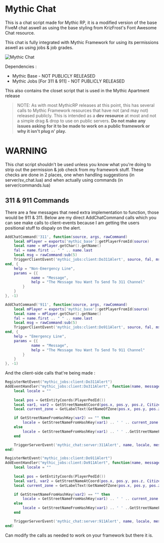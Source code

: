 # Mythic Chat
This is a chat script made for Mythic RP, it is a modified version of the base FiveM chat aswell as using the base styling from KrizFrost's Font Awesome Chat resource.

This chat is fully integrated with Mythic Framework for using its permissions aswell as using jobs & job grades.

![Mythic Chat](https://i.imgur.com/gMOhH2s.png)

Dependencies :
- Mythic Base - NOT PUBLICLY RELEASED
- Mythic Jobs [For 311 & 911] - NOT PUBLICLY RELEASED

This also contains the closet script that is used in the Mythic Apartment release

>NOTE: As with most MythicRP releases at this point, this has several calls to Mythic Framework resources that have not (and may not) released publicly. This is intended as a **dev resource** at most and not a simple drag & drop to use on public servers. **Do not make any issues asking for it to be made to work on a public framework or why it isn't plug n' play.**

# WARNING
This chat script shouldn't be used unless you know what you're doing to strip out the permission & job check from my framework stuff. These checks are done in 2 places, one when handling suggestions (in server/sv_chat.lua) and when actually using commands (in server/commands.lua)

## 311 & 911 Commands
There are a few messages that need extra implementation to function, those would be 911 & 311. Below are my direct AddChatCommand calls which you can see make calls to client-events because I am getting the users positional stuff to dispaly on the alert.

```lua
AddChatCommand('311', function(source, args, rawCommand)
    local mPlayer = exports['mythic_base']:getPlayerFromId(source)
    local name = mPlayer.getChar().getName()
    fal = name.first .. " " .. name.last
    local msg = rawCommand:sub(5)
    TriggerClientEvent('mythic_jobs:client:Do311Alert', source, fal, msg)
end, {
    help = "Non-Emergency Line",
    params = {{
            name = "Message",
            help = "The Message You Want To Send To 311 Channel"
        }
    }
}, -1)

AddChatCommand('911', function(source, args, rawCommand)
    local mPlayer = exports['mythic_base']:getPlayerFromId(source)
    local name = mPlayer.getChar().getName()
    fal = name.first .. " " .. name.last
    local msg = rawCommand:sub(5)
    TriggerClientEvent('mythic_jobs:client:Do911Alert', source, fal, msg)
end, {
    help = "Emergency Line",
    params = {{
            name = "Message",
            help = "The Message You Want To Send To 911 Channel"
        }
    }
}, -1)
```

And the client-side calls that're being made :

```lua
RegisterNetEvent("mythic_jobs:client:Do311Alert")
AddEventHandler("mythic_jobs:client:Do311Alert", function(name, message)
	local locale = ""
	
	local pos = GetEntityCoords(PlayerPedId())
	local var1, var2 = GetStreetNameAtCoord(pos.x, pos.y, pos.z, Citizen.ResultAsInteger(), Citizen.ResultAsInteger())
	local current_zone = GetLabelText(GetNameOfZone(pos.x, pos.y, pos.z))

	if GetStreetNameFromHashKey(var2) == "" then
		locale = GetStreetNameFromHashKey(var1) .. ' ' .. current_zone
	else
		locale = GetStreetNameFromHashKey(var1) .. ' ' ..GetStreetNameFromHashKey(var2) .. ' ' .. GetLabelText(GetNameOfZone(pos.x, pos.y, pos.z))
	end

	TriggerServerEvent('mythic_chat:server:311Alert', name, locale, message)
end)

RegisterNetEvent("mythic_jobs:client:Do911Alert")
AddEventHandler("mythic_jobs:client:Do911Alert", function(name, message)
	local locale = ""
	
	local pos = GetEntityCoords(PlayerPedId())
	local var1, var2 = GetStreetNameAtCoord(pos.x, pos.y, pos.z, Citizen.ResultAsInteger(), Citizen.ResultAsInteger())
	local current_zone = GetLabelText(GetNameOfZone(pos.x, pos.y, pos.z))

	if GetStreetNameFromHashKey(var2) == "" then
		locale = GetStreetNameFromHashKey(var1) .. ' ' .. current_zone
	else
		locale = GetStreetNameFromHashKey(var1) .. ' ' ..GetStreetNameFromHashKey(var2) .. ' ' .. GetLabelText(GetNameOfZone(pos.x, pos.y, pos.z))
	end

	TriggerServerEvent('mythic_chat:server:911Alert', name, locale, message)
end)
```

Can modify the calls as needed to work on your framework but there it is.